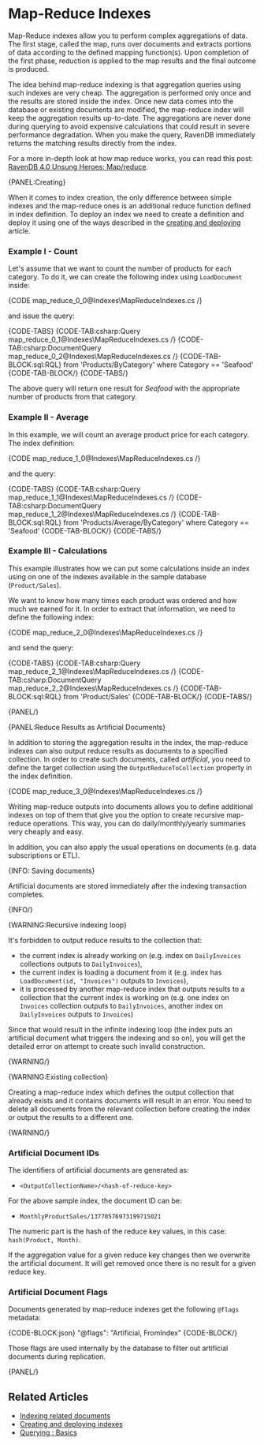 # Map-Reduce Indexes

Map-Reduce indexes allow you to perform complex aggregations of data. The first stage, called the map, runs over documents and extracts portions of data according to the defined mapping function(s).
Upon completion of the first phase, reduction is applied to the map results and the final outcome is produced.

The idea behind map-reduce indexing is that aggregation queries using such indexes are very cheap. The aggregation is performed only once and the results are stored inside the index.
Once new data comes into the database or existing documents are modified, the map-reduce index will keep the aggregation results up-to-date. The aggregations are never done during
querying to avoid expensive calculations that could result in severe performance degradation. When you make the query, RavenDB immediately returns the matching results directly from the index.

For a more in-depth look at how map reduce works, you can read this post: [RavenDB 4.0 Unsung Heroes: Map/reduce](https://ayende.com/blog/179938/ravendb-4-0-unsung-heroes-map-reduce).

{PANEL:Creating}

When it comes to index creation, the only difference between simple indexes and the map-reduce ones is an additional reduce function defined in index definition. 
To deploy an index we need to create a definition and deploy it using one of the ways described in the [creating and deploying](../indexes/creating-and-deploying) article.

### Example I - Count

Let's assume that we want to count the number of products for each category. To do it, we can create the following index using `LoadDocument` inside:

{CODE map_reduce_0_0@Indexes\MapReduceIndexes.cs /}

and issue the query:

{CODE-TABS}
{CODE-TAB:csharp:Query map_reduce_0_1@Indexes\MapReduceIndexes.cs /}
{CODE-TAB:csharp:DocumentQuery map_reduce_0_2@Indexes\MapReduceIndexes.cs /}
{CODE-TAB-BLOCK:sql:RQL}
from 'Products/ByCategory'
where Category == 'Seafood'
{CODE-TAB-BLOCK/}
{CODE-TABS/}

The above query will return one result for _Seafood_ with the appropriate number of products from that category.

### Example II - Average

In this example, we will count an average product price for each category. The index definition:

{CODE map_reduce_1_0@Indexes\MapReduceIndexes.cs /}

and the query:

{CODE-TABS}
{CODE-TAB:csharp:Query map_reduce_1_1@Indexes\MapReduceIndexes.cs /}
{CODE-TAB:csharp:DocumentQuery map_reduce_1_2@Indexes\MapReduceIndexes.cs /}
{CODE-TAB-BLOCK:sql:RQL}
from 'Products/Average/ByCategory'
where Category == 'Seafood'
{CODE-TAB-BLOCK/}
{CODE-TABS/}

### Example III - Calculations

This example illustrates how we can put some calculations inside an index using on one of the indexes available in the sample database (`Product/Sales`).

We want to know how many times each product was ordered and how much we earned for it. In order to extract that information, we need to define the following index:

{CODE map_reduce_2_0@Indexes\MapReduceIndexes.cs /}

and send the query:

{CODE-TABS}
{CODE-TAB:csharp:Query map_reduce_2_1@Indexes\MapReduceIndexes.cs /}
{CODE-TAB:csharp:DocumentQuery map_reduce_2_2@Indexes\MapReduceIndexes.cs /}
{CODE-TAB-BLOCK:sql:RQL}
from 'Product/Sales'
{CODE-TAB-BLOCK/}
{CODE-TABS/}

{PANEL/}

{PANEL:Reduce Results as Artificial Documents}

In addition to storing the aggregation results in the index, the map-reduce indexes can also output reduce results as documents to a specified collection.
In order to create such documents, called _artificial_, you need to define the target collection using the `OutputReduceToCollection` property in the index definition.

{CODE map_reduce_3_0@Indexes\MapReduceIndexes.cs /}

Writing map-reduce outputs into documents allows you to define additional indexes on top of them that give you the option to create recursive map-reduce operations.
This way, you can do daily/monthly/yearly summaries very cheaply and easy. 

In addition, you can also apply the usual operations on documents (e.g. data subscriptions or ETL).

{INFO: Saving documents}

Artificial documents are stored immediately after the indexing transaction completes.

{INFO/}

{WARNING:Recursive indexing loop}

It's forbidden to output reduce results to the collection that:

- the current index is already working on (e.g. index on `DailyInvoices` collections outputs to `DailyInvoices`),
- the current index is loading a document from it (e.g. index has `LoadDocument(id, "Invoices")` outputs to `Invoices`), 
- it is processed by another map-reduce index that outputs results to a collection that the current index is working on (e.g. one index on `Invoices` collection outputs to `DailyInvoices`, another index on `DailyInvoices` outputs to `Invoices`)

Since that would result in the infinite indexing loop (the index puts an artificial document what triggers the indexing and so on), you will get the detailed error on attempt to create such invalid construction.

{WARNING/}

{WARNING:Existing collection}

Creating a map-reduce index which defines the output collection that already exists and it contains documents will result in an error. You need to delete all documents
from the relevant collection before creating the index or output the results to a different one.

{WARNING/}

### Artificial Document IDs

The identifiers of artificial documents are generated as:

- `<OutputCollectionName>/<hash-of-reduce-key>`

For the above sample index, the document ID can be:

- `MonthlyProductSales/13770576973199715021`

The numeric part is the hash of the reduce key values, in this case: `hash(Product, Month)`.

If the aggregation value for a given reduce key changes then we overwrite the artificial document. It will get removed once there is no result for a given reduce key.
    
### Artificial Document Flags

Documents generated by map-reduce indexes get the following `@flags` metadata:

{CODE-BLOCK:json}
"@flags": "Artificial, FromIndex"
{CODE-BLOCK/}

Those flags are used internally by the database to filter out artificial documents during replication.

{PANEL/}

## Related Articles

- [Indexing related documents](../indexes/indexing-related-documents)
- [Creating and deploying indexes](../indexes/creating-and-deploying)
- [Querying : Basics](../indexes/querying/basics)

